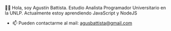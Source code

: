 👋🏻 Hola, soy Agustín Battista. Estudio Analista Programador Universitario en la UNLP. Actualmente estoy aprendiendo JavaScript y NodeJS
- 📫 Pueden contactarme al mail: agusbattista@gmail.com
